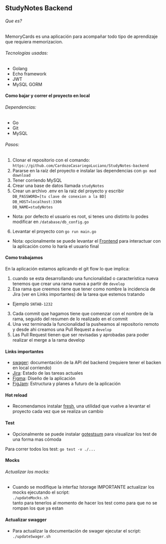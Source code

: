 ## StudyNotes Backend
###### Que es?
MemoryCards es una aplicación para acompañar todo tipo de aprendizaje que requiera memorizacion. <br/>

###### Tecnologías usadas:
- Golang
- Echo framework
- JWT
- MySQL GORM

#### Como bajar y correr el proyecto en local
###### Dependencias:
- Go
- Git
- MySQL

###### Pasos:
1) Clonar el repositorio con el comando: <br/> `https://github.com/CardozoCasariegoLuciano/StudyNotes-backend`
2) Pararse en la raíz del proyecto e instalar las dependencias con `go mod download`
3) Tener corriendo MySQL
4) Crear una base de datos llamada `studyNotes`
5) Crear un archivo .env en la raiz del proyecto y escribir <br/>
`DB_PASSWORD=[tu clave de conexion a la BD]` <br/>
`DB_HOST=localhost:3306`<br/>
`DB_NAME=studyNotes `<br/>

- Nota: por defecto el usuario es root, si tenes uno distinto lo podes modificar en `/database/db_config.go` <br/>
6) Levantar el proyecto con `go run main.go`

- Nota: opcionalmente se puede levantar el [Frontend](https://github.com/CardozoCasariegoLuciano/StudyNotes-Frontend/tree/develop)
     para interactuar con la aplicación como lo haría el usuario final

#### Como trabajamos
En la aplicación estamos aplicando el git flow lo que implica:

1) cuando se esta desarrollando una funcionalidad o característica nueva tenemos que
crear una rama nueva a partir de `develop`
2) Esa rama que creemos tiene que tener como nombre la incidencia de Jira (ver en Links importantes)
de la tarea que estemos tratando
- Ejemplo `SNTAB-1232`
3) Cada commit que hagamos tiene que comenzar con el nombre de la rama, seguido del
    resumen de lo realizado en el commit
4) Una vez terminada la funcionalidad la pusheamos al repositorio remoto
    y desde ahi creamos una Pull Request a `develop`
5) Las Pull Request tienen que ser revisadas y aprobadas para poder realizar el merge
    a la rama develop

#### Links importantes
- [swager](http://localhost:5000/swagger/index.html):
   documentación de la API del backend (requiere tener el backen en local corriendo)
- [Jira](https://studynotes-project.atlassian.net/jira/software/projects/SNTAB/boards/1):
    Estado de las tareas actuales
- [Figma](https://www.figma.com/file/ifSIZqKuHld2q15debAYky/StudiesNotesApp?node-id=115%3A445&t=zR3M3cv3vdtcF78P-1):
    Diseño de la aplicación
- [FigJam](https://www.figma.com/file/5JzllwcWgURAKeaQvyBXMs/StudyNotes?node-id=0%3A1&t=MGov6Z7RawYZ7i7q-1):
    Estructura y planes a futuro de la aplicación

#### Hot reload
- Recomendamos instalar [fresh](https://github.com/gravityblast/fresh), una utilidad que vuelve a levantar el proyecto cada vez que se realiza un cambio


#### Test
- Opcionalmente se puede instalar [gotestsum](https://github.com/gotestyourself/gotestsum)
para visualizar los test de una forma mas cómoda

Para correr todos los test: `go test -v ./...`

#### Mocks

###### Actualizar los mocks:
- Cuando se modifique la interfaz Istorage IMPORTANTE actualizar los mocks ejecutando el script:<br/>
`./updateMocks.sh` <br/>
tanto para tenerlos al momento de hacer los test como para que no se rompan los que ya estan


#### Actualizar swagger
- Para actualizar la documentación de swager ejecutar el script: `./updateSwager.sh`


